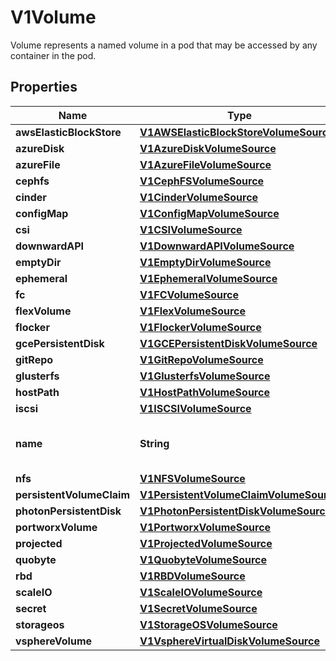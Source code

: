 

# V1Volume

Volume represents a named volume in a pod that may be accessed by any container in the pod.

## Properties

| Name | Type | Description | Notes |
|------------ | ------------- | ------------- | -------------|
|**awsElasticBlockStore** | [**V1AWSElasticBlockStoreVolumeSource**](V1AWSElasticBlockStoreVolumeSource.md) |  |  [optional] |
|**azureDisk** | [**V1AzureDiskVolumeSource**](V1AzureDiskVolumeSource.md) |  |  [optional] |
|**azureFile** | [**V1AzureFileVolumeSource**](V1AzureFileVolumeSource.md) |  |  [optional] |
|**cephfs** | [**V1CephFSVolumeSource**](V1CephFSVolumeSource.md) |  |  [optional] |
|**cinder** | [**V1CinderVolumeSource**](V1CinderVolumeSource.md) |  |  [optional] |
|**configMap** | [**V1ConfigMapVolumeSource**](V1ConfigMapVolumeSource.md) |  |  [optional] |
|**csi** | [**V1CSIVolumeSource**](V1CSIVolumeSource.md) |  |  [optional] |
|**downwardAPI** | [**V1DownwardAPIVolumeSource**](V1DownwardAPIVolumeSource.md) |  |  [optional] |
|**emptyDir** | [**V1EmptyDirVolumeSource**](V1EmptyDirVolumeSource.md) |  |  [optional] |
|**ephemeral** | [**V1EphemeralVolumeSource**](V1EphemeralVolumeSource.md) |  |  [optional] |
|**fc** | [**V1FCVolumeSource**](V1FCVolumeSource.md) |  |  [optional] |
|**flexVolume** | [**V1FlexVolumeSource**](V1FlexVolumeSource.md) |  |  [optional] |
|**flocker** | [**V1FlockerVolumeSource**](V1FlockerVolumeSource.md) |  |  [optional] |
|**gcePersistentDisk** | [**V1GCEPersistentDiskVolumeSource**](V1GCEPersistentDiskVolumeSource.md) |  |  [optional] |
|**gitRepo** | [**V1GitRepoVolumeSource**](V1GitRepoVolumeSource.md) |  |  [optional] |
|**glusterfs** | [**V1GlusterfsVolumeSource**](V1GlusterfsVolumeSource.md) |  |  [optional] |
|**hostPath** | [**V1HostPathVolumeSource**](V1HostPathVolumeSource.md) |  |  [optional] |
|**iscsi** | [**V1ISCSIVolumeSource**](V1ISCSIVolumeSource.md) |  |  [optional] |
|**name** | **String** | Volume&#39;s name. Must be a DNS_LABEL and unique within the pod. More info: https://kubernetes.io/docs/concepts/overview/working-with-objects/names/#names |  |
|**nfs** | [**V1NFSVolumeSource**](V1NFSVolumeSource.md) |  |  [optional] |
|**persistentVolumeClaim** | [**V1PersistentVolumeClaimVolumeSource**](V1PersistentVolumeClaimVolumeSource.md) |  |  [optional] |
|**photonPersistentDisk** | [**V1PhotonPersistentDiskVolumeSource**](V1PhotonPersistentDiskVolumeSource.md) |  |  [optional] |
|**portworxVolume** | [**V1PortworxVolumeSource**](V1PortworxVolumeSource.md) |  |  [optional] |
|**projected** | [**V1ProjectedVolumeSource**](V1ProjectedVolumeSource.md) |  |  [optional] |
|**quobyte** | [**V1QuobyteVolumeSource**](V1QuobyteVolumeSource.md) |  |  [optional] |
|**rbd** | [**V1RBDVolumeSource**](V1RBDVolumeSource.md) |  |  [optional] |
|**scaleIO** | [**V1ScaleIOVolumeSource**](V1ScaleIOVolumeSource.md) |  |  [optional] |
|**secret** | [**V1SecretVolumeSource**](V1SecretVolumeSource.md) |  |  [optional] |
|**storageos** | [**V1StorageOSVolumeSource**](V1StorageOSVolumeSource.md) |  |  [optional] |
|**vsphereVolume** | [**V1VsphereVirtualDiskVolumeSource**](V1VsphereVirtualDiskVolumeSource.md) |  |  [optional] |



